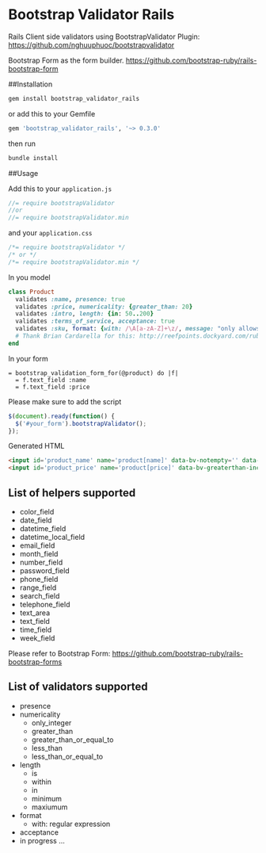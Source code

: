 Bootstrap Validator Rails
=========================

Rails Client side validators using BootstrapValidator Plugin: https://github.com/nghuuphuoc/bootstrapvalidator

Bootstrap Form as the form builder. https://github.com/bootstrap-ruby/rails-bootstrap-form

##Installation

```sh
gem install bootstrap_validator_rails
```

or add this to your Gemfile

```ruby
gem 'bootstrap_validator_rails', '~> 0.3.0'
```

then run 

```sh
bundle install
```

##Usage

Add this to your `application.js`

```javascript
//= require bootstrapValidator
//or
//= require bootstrapValidator.min
```

and your `application.css`

```css
/*= require bootstrapValidator */
/* or */
/*= require bootstrapValidator.min */
```

In you model

```ruby
class Product
  validates :name, presence: true
  validates :price, numericality: {greater_than: 20}
  validates :intro, length: {in: 50..200}
  validates :terms_of_service, acceptance: true
  validates :sku, format: {with: /\A[a-zA-Z]+\z/, message: "only allows letters"}
  # Thank Brian Cardarella for this: http://reefpoints.dockyard.com/ruby/2011/11/18/convert-ruby-regexp-to-javascript-regex.html
end
```

In your form

```haml
= bootstrap_validation_form_for(@product) do |f|
  = f.text_field :name
  = f.text_field :price
```
Please make sure to add the script
```javascript
$(document).ready(function() {
  $('#your_form').bootstrapValidator();
});
```

Generated HTML

```html
<input id='product_name' name='product[name]' data-bv-notempty='' data-bv-notempty-message='cannot be blank'/> 
<input id='product_price' name='product[price]' data-bv-greaterthan-inclusive='false' data-bv-greaterthan-value='20' />
```

## List of helpers supported

* color_field 
* date_field  
* datetime_field
* datetime_local_field
* email_field 
* month_field 
* number_field 
* password_field 
* phone_field
* range_field 
* search_field 
* telephone_field 
* text_area 
* text_field 
* time_field
* week_field

Please refer to Bootstrap Form: https://github.com/bootstrap-ruby/rails-bootstrap-forms

## List of validators supported
* presence
* numericality
  * only_integer 
  * greater_than
  * greater_than_or_equal_to 
  * less_than 
  * less_than_or_equal_to
* length
  * is
  * within
  * in
  * minimum
  * maxiumum
* format
  * with: regular expression
* acceptance
* in progress ...

